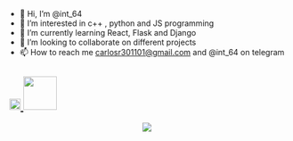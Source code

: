 - 👋 Hi, I’m @int_64
- 👀 I’m interested in c++ , python and JS programming
- 🌱 I’m currently learning React, Flask and Django
- 💞️ I’m looking to collaborate on different projects
- 📫 How to reach me carlosr301101@gmail.com and @int_64 on telegram

<h2> &#8203 &#8203
	<a href="https://t.me/int?64">
		<img width="20px" src="https://simpleicons.now.sh/telegram/4c5861" />
  </a>
  <a href="https://www.linkedin.com/in/carlos-rafael-gonzález-alejo-122559239">
   <img width="60px" src="https://skillicons.dev/icons?i=linkedin,&perline=14" / >
    
  </a>
</h2>



<!---
int_64 is a ✨ special ✨ repository because its `README.md` (this file) appears on your GitHub profile.
You can click the Preview link to take a look at your changes.
--->

<!--tech stack icons-->
<p align="center">
  <a href="https://skillicons.dev">
    <img src="https://skillicons.dev/icons?i=django,cpp,css,html,js,linux,arch,anaconda,py,&perline=14" />
</a>
</p>
